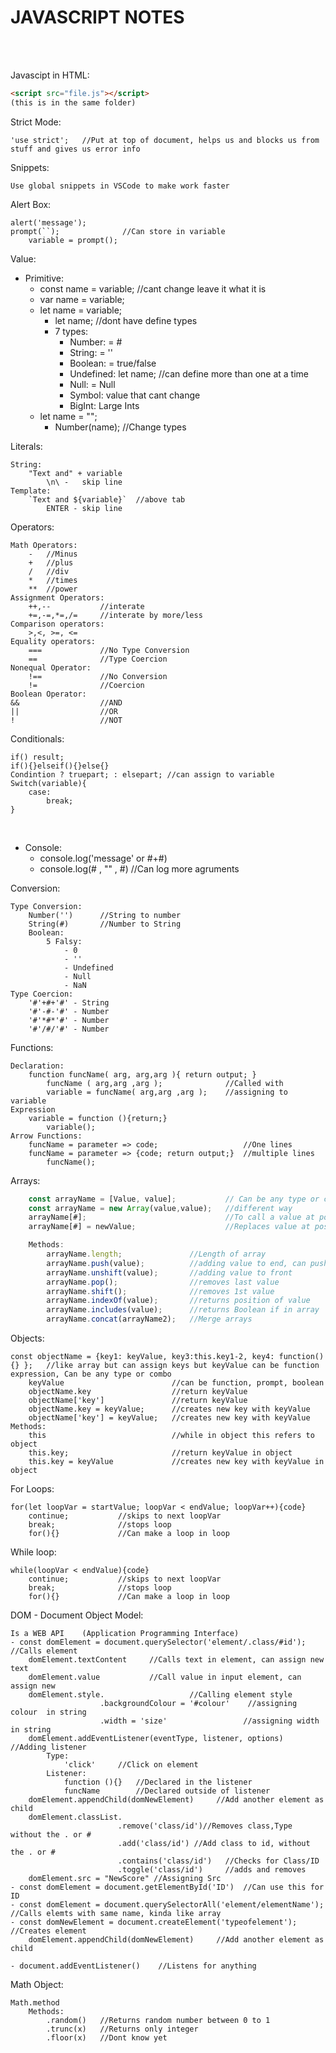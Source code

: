 <h1><b>JAVASCRIPT NOTES</b></h1>

<br><br>

Javascipt in HTML:

```html
<script src="file.js"></script>
(this is in the same folder)
```

Strict Mode:

    'use strict';   //Put at top of document, helps us and blocks us from stuff and gives us error info

Snippets:

    Use global snippets in VSCode to make work faster

Alert Box:

    alert('message');
    prompt(``);              //Can store in variable
        variable = prompt();

Value:

- Primitive:
  - const name = variable; //cant change leave it what it is
  - var name = variable;
  - let name = variable;
    - let name; //dont have define types
    - 7 types:
      - Number: = #
      - String: = ''
      - Boolean: = true/false
      - Undefined: let name; //can define more than one at a time
      - Null: = Null
      - Symbol: value that cant change
      - BigInt: Large Ints
  - let name = "";
    - Number(name); //Change types

Literals:

    String:
        "Text and" + variable
            \n\ -   skip line
    Template:
        `Text and ${variable}`  //above tab
            ENTER - skip line

Operators:

    Math Operators:
        -   //Minus
        +   //plus
        /   //div
        *   //times
        **  //power
    Assignment Operators:
        ++,--           //interate
        +=,-=,*=,/=     //interate by more/less
    Comparison operators:
        >,<, >=, <=
    Equality operators:
        ===             //No Type Conversion
        ==              //Type Coercion
    Nonequal Operator:
        !==             //No Conversion
        !=              //Coercion
    Boolean Operator:
    &&                  //AND
    ||                  //OR
    !                   //NOT

Conditionals:

    if() result;
    if(){}elseif(){}else{}
    Condintion ? truepart; : elsepart; //can assign to variable
    Switch(variable){
        case:
            break;
    }

</br>

- Console:
  - console.log('message' or #+#)
  - console.log(# , "" , #) //Can log more agruments

Conversion:

    Type Conversion:
        Number('')      //String to number
        String(#)       //Number to String
        Boolean:
            5 Falsy:
                - 0
                - ''
                - Undefined
                - Null
                - NaN
    Type Coercion:
        '#'+#+'#' - String
        '#'-#-'#' - Number
        '#'*#*'#' - Number
        '#'/#/'#' - Number

Functions:

    Declaration:
        function funcName( arg, arg,arg ){ return output; }
            funcName ( arg,arg ,arg );              //Called with
            variable = funcName( arg,arg ,arg );    //assigning to variable
    Expression
        variable = function (){return;}
            variable();
    Arrow Functions:
        funcName = parameter => code;                   //One lines
        funcName = parameter => {code; return output;}  //multiple lines
            funcName();

Arrays:

```js
    const arrayName = [Value, value];           // Can be any type or combo: str, int, array
    const arrayName = new Array(value,value);   //different way
    arrayName[#];                               //To call a value at position
    arrayName[#] = newValue;                    //Replaces value at position

    Methods:
        arrayName.length;               //Length of array
        arrayName.push(value);          //adding value to end, can push multiple values
        arrayName.unshift(value);       //adding value to front
        arrayName.pop();                //removes last value
        arrayName.shift();              //removes 1st value
        arrayName.indexOf(value);       //returns position of value
        arrayName.includes(value);      //returns Boolean if in array
        arrayName.concat(arrayName2);   //Merge arrays
```

Objects:

    const objectName = {key1: keyValue, key3:this.key1-2, key4: function(){} };   //like array but can assign keys but keyValue can be function expression, Can be any type or combo
        keyValue                        //can be function, prompt, boolean
        objectName.key                  //return keyValue
        objectName['key']               //return keyValue
        objectName.key = keyValue;      //creates new key with keyValue
        objectName['key'] = keyValue;   //creates new key with keyValue
    Methods:
        this                            //while in object this refers to object
        this.key;                       //return keyValue in object
        this.key = keyValue             //creates new key with keyValue in object

For Loops:

    for(let loopVar = startValue; loopVar < endValue; loopVar++){code}
        continue;           //skips to next loopVar
        break;              //stops loop
        for(){}             //Can make a loop in loop

While loop:

    while(loopVar < endValue){code}
        continue;           //skips to next loopVar
        break;              //stops loop
        for(){}             //Can make a loop in loop

DOM - Document Object Model:

    Is a WEB API    (Application Programming Interface)
    - const domElement = document.querySelector('element/.class/#id');  //Calls element
        domElement.textContent     //Calls text in element, can assign new text
        domElement.value           //Call value in input element, can assign new
        domElement.style.                   //Calling element style
                        .backgroundColour = '#colour'    //assigning colour  in string
                        .width = 'size'                 //assigning width in string
        domElement.addEventListener(eventType, listener, options)    //Adding listener
            Type:
                'click'     //Click on element
            Listener:
                function (){}   //Declared in the listener
                funcName        //Declared outside of listener
        domElement.appendChild(domNewElement)     //Add another element as child
        domElement.classList.
                            .remove('class/id')//Removes class,Type without the . or #
                            .add('class/id') //Add class to id, without the . or #
                            .contains('class/id')   //Checks for Class/ID
                            .toggle('class/id')     //adds and removes
        domElement.src = "NewScore" //Assigning Src
    - const domElement = document.getElementById('ID')  //Can use this for ID
    - const domElement = document.querySelectorAll('element/elementName'); //Calls elemts with same name, kinda like array
    - const domNewElement = document.createElement('typeofelement'); //Creates element
        domElement.appendChild(domNewElement)     //Add another element as child

    - document.addEventListener()    //Listens for anything

Math Object:

    Math.method
        Methods:
            .random()   //Returns random number between 0 to 1
            .trunc(x)   //Returns only integer
            .floor(x)   //Dont know yet
